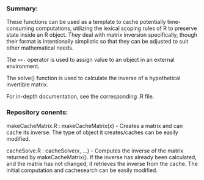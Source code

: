 ### Summary:

These functions can be used as a template to cache potentially time-consuming computations, utilizing the lexical scoping rules of R to preserve state inside an R object. They deal with matrix inversion specifically, though their format is intentionally simplistic so that they can be adjusted to suit other mathematical needs.

The `<<-` operator is used to assign value to an object in an external environment.

The solve() function is used to calculate the inverse of a hypothetical invertible matrix.

For in-depth documentation, see the corresponding .R file.

### Repository conents:

makeCacheMatrix.R : makeCacheMatrix(x) - Creates a matrix and can cache its inverse. The type of object it creates/caches can be easily modified.

cacheSolve.R : cacheSolve(x, ...) - Computes the inverse of the matrix returned by makeCacheMatrix(). If the inverse has already been calculated, and the matrix has not changed, it retrieves the inverse from the cache. The initial computation and cachesearch can be easily modified.
